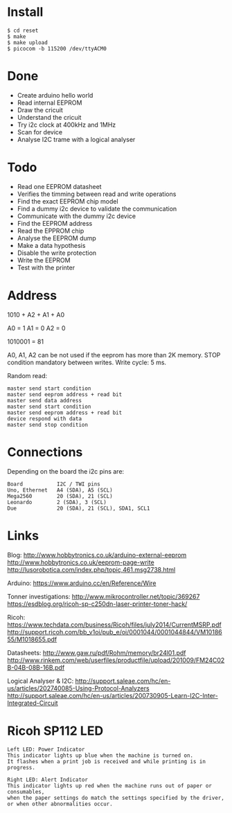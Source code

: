 
Install
=======

	$ cd reset
	$ make
	$ make upload
	$ picocom -b 115200 /dev/ttyACM0

Done
====

* Create arduino hello world
* Read internal EEPROM
* Draw the cricuit
* Understand the cricuit
* Try i2c clock at 400kHz and 1MHz
* Scan for device
* Analyse I2C trame with a logical analyser

Todo
=====

* Read one EEPROM datasheet
* Verifies the timming between read and write operations
* Find the exact EEPROM chip model
* Find a dummy i2c device to validate the communication
* Communicate with the dummy i2c device
* Find the EEPROM address
* Read the EPPROM chip
* Analyse the EEPROM dump
* Make a data hypothesis
* Disable the write protection
* Write the EEPROM
* Test with the printer



Address
=======

1010 + A2 + A1 + A0

A0 = 1
A1 = 0
A2 = 0

1010001 = 81

A0, A1, A2 can be not used if the eeprom has more than 2K memory.
STOP condition mandatory between writes.
Write cycle: 5 ms.


Random read:

	master send start condition
	master send eeprom address + read bit
	master send data address
	master send start condition
	master send eeprom address + read bit
	device respond with data
	master send stop condition


Connections
===========

Depending on the board the i2c pins are:

	Board           I2C / TWI pins
	Uno, Ethernet   A4 (SDA), A5 (SCL)
	Mega2560        20 (SDA), 21 (SCL)
	Leonardo        2 (SDA), 3 (SCL)
	Due             20 (SDA), 21 (SCL), SDA1, SCL1

Links
=====

Blog:
	http://www.hobbytronics.co.uk/arduino-external-eeprom
	http://www.hobbytronics.co.uk/eeprom-page-write
	http://lusorobotica.com/index.php/topic,461.msg2738.html

Arduino:
	https://www.arduino.cc/en/Reference/Wire

Tonner investigations:
	http://www.mikrocontroller.net/topic/369267
	https://esdblog.org/ricoh-sp-c250dn-laser-printer-toner-hack/

Ricoh:
	https://www.techdata.com/business/Ricoh/files/july2014/CurrentMSRP.pdf
	http://support.ricoh.com/bb_v1oi/pub_e/oi/0001044/0001044844/VM1018655/M1018655.pdf

Datasheets:
	http://www.gaw.ru/pdf/Rohm/memory/br24l01.pdf
	http://www.rinkem.com/web/userfiles/productfile/upload/201009/FM24C02B-04B-08B-16B.pdf

Logical Analyser & I2C:
	http://support.saleae.com/hc/en-us/articles/202740085-Using-Protocol-Analyzers
	http://support.saleae.com/hc/en-us/articles/200730905-Learn-I2C-Inter-Integrated-Circuit


Ricoh SP112 LED
===============

	Left LED: Power Indicator
	This indicator lights up blue when the machine is turned on.
	It flashes when a print job is received and while printing is in progress.

	Right LED: Alert Indicator
	This indicator lights up red when the machine runs out of paper or consumables,
	when the paper settings do match the settings specified by the driver,
	or when other abnormalities occur.

